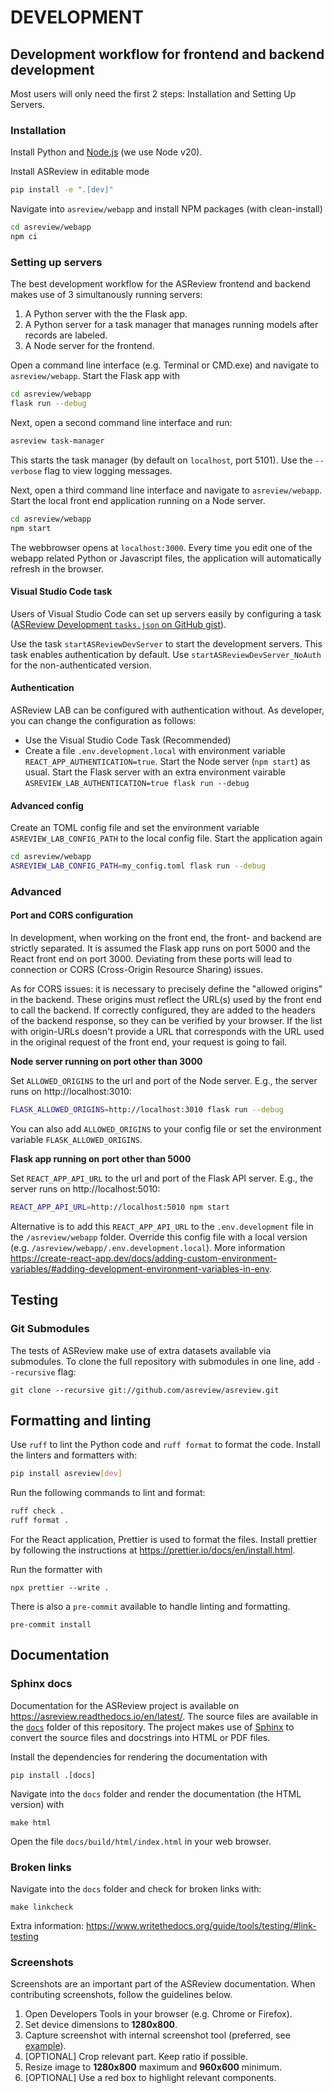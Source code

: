 # DEVELOPMENT

## Development workflow for frontend and backend development

Most users will only need the first 2 steps: Installation and Setting Up Servers.

### Installation

Install Python and [Node.js](https://nodejs.org/en) (we use Node v20).

Install ASReview in editable mode

```sh
pip install -e ".[dev]"
```

Navigate into `asreview/webapp` and install NPM packages (with clean-install)

```sh
cd asreview/webapp
npm ci
```

### Setting up servers

The best development workflow for the ASReview frontend and backend makes use
of 3 simultanously running servers:

1. A Python server with the the Flask app.
2. A Python server for a task manager that manages running models after records
   are labeled.
3. A Node server for the frontend.

Open a command line interface (e.g. Terminal or CMD.exe) and navigate to
`asreview/webapp`. Start the Flask app with

```sh
cd asreview/webapp
flask run --debug
```

Next, open a second command line interface and run:

```sh
asreview task-manager
```

This starts the task manager (by default on `localhost`, port 5101). Use the
`--verbose` flag to view logging messages.

Next, open a third command line interface and navigate to `asreview/webapp`.
Start the local front end application running on a Node server.

```sh
cd asreview/webapp
npm start
```

The webbrowser opens at `localhost:3000`. Every time you edit one of the
webapp related Python or Javascript files, the application will automatically
refresh in the browser.

#### Visual Studio Code task

Users of Visual Studio Code can set up servers easily by configuring a task
([ASReview Development `tasks.json` on GitHub
gist](https://gist.github.com/J535D165/9dd94fec840115c844059658904f7607)).

Use the task `startASReviewDevServer` to start the development servers. This
task enables authentication by default. Use `startASReviewDevServer_NoAuth` for
the non-authenticated version.

#### Authentication

ASReview LAB can be configured with authentication without. As developer, you
can change the configuration as follows:

- Use the Visual Studio Code Task (Recommended)
- Create a file `.env.development.local` with environment variable
  `REACT_APP_AUTHENTICATION=true`. Start the Node server (`npm start`) as usual.
  Start the Flask server with an extra environment vairable
  `ASREVIEW_LAB_AUTHENTICATION=true flask run --debug`

#### Advanced config

Create an TOML config file and set the environment variable
`ASREVIEW_LAB_CONFIG_PATH` to the local config file. Start the application again

```sh
cd asreview/webapp
ASREVIEW_LAB_CONFIG_PATH=my_config.toml flask run --debug
```

### Advanced

#### Port and CORS configuration

In development, when working on the front end, the front- and backend are
strictly separated. It is assumed the Flask app runs on port 5000 and the
React front end on port 3000. Deviating from these ports will lead to
connection or CORS (Cross-Origin Resource Sharing) issues.

As for CORS issues: it is necessary to precisely define the "allowed origins"
in the backend. These origins must reflect the URL(s) used by the front end
to call the backend. If correctly configured, they are added to the headers
of the backend response, so they can be verified by your browser. If the list
with origin-URLs doesn't provide a URL that corresponds with the URL used in
the original request of the front end, your request is going to fail.

**Node server running on port other than 3000**

Set `ALLOWED_ORIGINS` to the url and port of the Node server. E.g., the server
runs on http://localhost:3010:

```sh
FLASK_ALLOWED_ORIGINS=http://localhost:3010 flask run --debug
```

You can also add `ALLOWED_ORIGINS` to your config file or set the environment
variable `FLASK_ALLOWED_ORIGINS`.

**Flask app running on port other than 5000**

Set `REACT_APP_API_URL` to the url and port of the Flask API server. E.g., the
server runs on http://localhost:5010:

```sh
REACT_APP_API_URL=http://localhost:5010 npm start
```

Alternative is to add this `REACT_APP_API_URL` to the `.env.development` file in the
`/asreview/webapp` folder. Override this config file with a local version
(e.g. `/asreview/webapp/.env.development.local`). More information https://create-react-app.dev/docs/adding-custom-environment-variables/#adding-development-environment-variables-in-env.

## Testing

### Git Submodules

The tests of ASReview make use of extra datasets available via submodules.
To clone the full repository with submodules in one line, add `--recursive` flag:

```
git clone --recursive git://github.com/asreview/asreview.git
```

## Formatting and linting

Use `ruff` to lint the Python code and `ruff format` to format the code.
Install the linters and formatters with:

```sh
pip install asreview[dev]
```

Run the following commands to lint and format:

```sh
ruff check .
ruff format .
```

For the React application, Prettier is used to format the files.
Install prettier by following the instructions at https://prettier.io/docs/en/install.html.

Run the formatter with

```
npx prettier --write .
```

There is also a `pre-commit` available to handle linting and formatting.

```
pre-commit install
```

## Documentation

### Sphinx docs

Documentation for the ASReview project is available on https://asreview.readthedocs.io/en/latest/.
The source files are available in the [`docs`](/docs) folder of this repository. The project makes
use of [Sphinx](https://www.sphinx-doc.org/) to convert the source files and docstrings into HTML
or PDF files.

Install the dependencies for rendering the documentation with

```
pip install .[docs]
```

Navigate into the `docs` folder and render the documentation (the HTML version) with

```
make html
```

Open the file `docs/build/html/index.html` in your web browser.

### Broken links

Navigate into the `docs` folder and check for broken links with:

```
make linkcheck
```

Extra information: https://www.writethedocs.org/guide/tools/testing/#link-testing

### Screenshots

Screenshots are an important part of the ASReview documentation. When contributing screenshots,
follow the guidelines below.

1. Open Developers Tools in your browser (e.g. Chrome or Firefox).
2. Set device dimensions to **1280x800**.
3. Capture screenshot with internal screenshot tool (preferred, see [example](https://www.deconetwork.com/blog/how-to-take-full-webpage-screenshots-instantly/)).
4. [OPTIONAL] Crop relevant part. Keep ratio if possible.
5. Resize image to **1280x800** maximum and **960x600** minimum.
6. [OPTIONAL] Use a red box to highlight relevant components.
